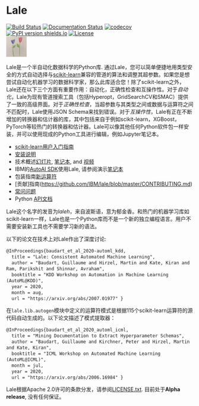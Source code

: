 # Lale

[![Build Status](https://travis-ci.com/IBM/lale.svg?branch=master)](https://travis-ci.com/IBM/lale)
[![Documentation Status](https://readthedocs.org/projects/lale/badge/?version=latest)](https://lale.readthedocs.io/en/latest/?badge=latest)
[![codecov](https://codecov.io/gh/IBM/lale/branch/master/graph/badge.svg)](https://codecov.io/gh/IBM/lale)
[![PyPI version shields.io](https://img.shields.io/pypi/v/lale?color=success)](https://pypi.python.org/pypi/lale/)
[![License](https://img.shields.io/badge/License-Apache%202.0-blue.svg)](https://opensource.org/licenses/Apache-2.0)
<br />
<img src="https://github.com/IBM/lale/raw/master/docs/img/lale_logo.jpg" alt="logo" width="55px"/>

Lale是一个半自动化数据科学的Python库. 通过Lale，您可以简单便捷地用类型安全的方式自动选择与[scikit-learn](https://scikit-learn.org)兼容的管道的算法和调整其超参数。如果您是想尝试自动化机器学习的数据科学家，那么此库适合您！除了scikit-learn之外，Lale还在以下三个方面有重要作用：自动化，正确性检查和互操作性。对于*自动化*，Lale为现有管道搜索工具（包括Hyperopt，GridSearchCV和SMAC）提供了一致的高级界面。对于*正确性检查*，当超参数与其类型之间或数据与运算符之间不匹配时，Lale使用JSON Schema来找到错误。对于*互操作性*，Lale有正在不断增加的转换器和估计器的库，其中包括来自于例如scikit-learn，XGBoost，PyTorch等较热门的转换器和估计器。Lale可以像其他任何Python软件包一样安装，并可以使用现成的Python工具进行编辑，例如Jupyter笔记本。

* [scikit-learn用户入门指南](https://nbviewer.jupyter.org/github/IBM/lale/blob/master/examples/docs_guide_for_sklearn_users.ipynb) 
* [安装说明](https://github.com/IBM/lale/blob/master/docs/installation.rst)
* 技术概述[幻灯片](https://github.com/IBM/lale/blob/master/talks/2019-1105-lale.pdf), [笔记本](https://nbviewer.jupyter.org/github/IBM/lale/blob/master/examples/talk_2019-1105-lale.ipynb), and [视频](https://www.youtube.com/watch?v=R51ZDJ64X18&list=PLGVZCDnMOq0pwoOqsaA87cAoNM4MWr51M&index=35&t=0s)
* IBM的[AutoAI SDK](http://wml-api-pyclient-v4.mybluemix.net/#autoai-beta-ibm-cloud-only)使用Lale, 请参阅演示[笔记本](https://dataplatform.cloud.ibm.com/exchange/public/entry/view/a2d87b957b60c846267137bfae130dca)
* 包装指南[新运算符](https://nbviewer.jupyter.org/github/IBM/lale/blob/master/examples/docs_new_operators.ipynb)
* [贡献]指南(https://github.com/IBM/lale/blob/master/CONTRIBUTING.md)
* [常问问题](https://github.com/IBM/lale/blob/master/docs/faq.rst)
* Python [API文档](https://lale.readthedocs.io/en/latest/)

Lale这个名字的发音为*laleh*，来自波斯语，意为郁金香。和热门的机器学习库如scikit-learn一样，Lale也是一个Python库而不是一个新的独立编程语言。用户不需要安装新工具也不需要学习新的语法。

以下的论文在技术上对Lale作出了深度讨论:
```
@InProceedings{baudart_et_al_2020-automl_kdd,
  title = "Lale: Consistent Automated Machine Learning",
  author = "Baudart, Guillaume and Hirzel, Martin and Kate, Kiran and Ram, Parikshit and Shinnar, Avraham",
  booktitle = "KDD Workshop on Automation in Machine Learning (AutoML@KDD)",
  year = 2020,
  month = aug,
  url = "https://arxiv.org/abs/2007.01977" }
```

在`lale.lib.autogen`模块中定义的运算符模式是根据115个scikit-learn运算符的源代码自动生成的。以下论文描述了模式提取器： 
```
@InProceedings{baudart_et_al_2020_automl_icml,
  title = "Mining Documentation to Extract Hyperparameter Schemas",
  author = "Baudart, Guillaume and Kirchner, Peter and Hirzel, Martin and Kate, Kiran",
  booktitle = "ICML Workshop on Automated Machine Learning (AutoML@ICML)",
  month = jul,
  year = 2020,
  url = "https://arxiv.org/abs/2006.16984" }
```

Lale根据Apache 2.0许可的条款分发，请参阅[LICENSE.txt](https://github.com/IBM/lale/blob/master/LICENSE.txt).
目前处于**Alpha release**, 没有任何保证。 